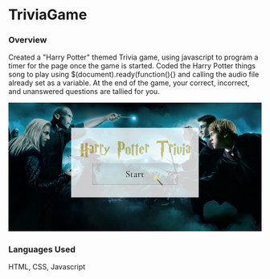# TriviaGame

### Overview
Created a "Harry Potter" themed Trivia game, using javascript to program a timer for the page once the game is started. 
Coded the Harry Potter things song to play using $(document).ready(function(){} and calling the audio file already set as a variable.
At the end of the game, your correct, incorrect, and unanswered questions are tallied for you.

![alt text](https://github.com/laurengranada/TriviaGame/blob/master/read-images/screenshot.jpg)

### Languages Used

HTML, CSS, Javascript
